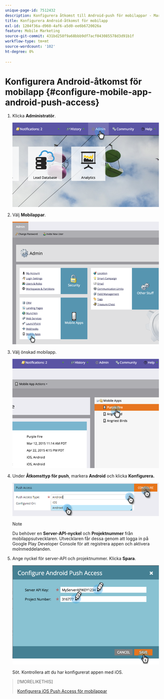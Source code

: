 ```yaml
---
unique-page-id: 7512432
description: Konfigurera åtkomst till Android-push för mobilappar - Marketo Docs - produktdokumentation
title: Konfigurera Android-åtkomst för mobilapp
exl-id: 1204f36a-d960-4af6-a5d0-ee6b6720026a
feature: Mobile Marketing
source-git-commit: 431bd258f9a68bbb9df7acf043085578d3d91b1f
workflow-type: tm+mt
source-wordcount: '102'
ht-degree: 0%

---
```


# Konfigurera Android-åtkomst för mobilapp {#configure-mobile-app-android-push-access}

1. Klicka **Administratör**.

   ![](assets/image2015-4-22-16-3a12-3a32.png)

1. Välj **Mobilappar**.

   ![](assets/image2015-4-22-16-3a14-3a29.png)

1. Välj önskad mobilapp.

   ![](assets/image2015-4-22-16-3a33-3a19.png)

1. Under **Åtkomsttyp för push**, markera **Android** och klicka **Konfigurera.**

   ![](assets/image2016-6-15-15-3a16-3a22.png)

   >[!NOTE]
   >
   >Du behöver en **Server-API-nyckel** och **Projektnummer** från mobilappsutvecklaren. Utvecklaren får dessa genom att logga in på Google Play Developer Console för att registrera appen och aktivera molnmeddelanden.

1. Ange nyckel för server-API och projektnummer. Klicka **Spara**.

   ![](assets/image2015-4-22-18-3a54-3a54.png)

   Söt. Kontrollera att du har konfigurerat appen med iOS.

>[!MORELIKETHIS]
>
>[Konfigurera iOS Push Access för mobilappar](/help/marketo/product-docs/mobile-marketing/admin/configure-mobile-app-ios-push-access.md)
